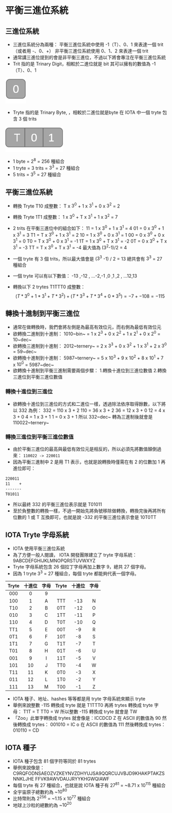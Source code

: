 # 平衡三進位系統

## 三進位系統
* 三進位系統分為兩種：
平衡三進位系統中使用 -1（T）、0、1 來表達一個 trit（或者用 -、0、+）
非平衡三進位系統使用 0、1、2 來表達一個 trit
* 通常講三進位提到的會是非平衡三進位，不過以下將會專注在平衡三進位系統
* Trit 指的是 Trinary Digit，相較於二進位就是 bit
其可以擁有的數值為 -1（T）、0、1

![](images/trit.png)

* Tryte 指的是 Trinary Byte, ，相較於二進位就是byte
在 IOTA 中一個 tryte 包含 3 個 trits

![](images/tryte.png)

* 1 byte = $2^8$ = 256 種組合
* 1 tryte = 3 trits = $3^3$ = 27 種組合
* 5 trits = $3^5$ = 27 種組合

## 平衡三進位系統
* 轉換 Tryte T10 成整數：
T x $3^0$ + 1 x $3^1$ + 0 x $3^2$  =   2

* 轉換 Tryte 1T1 成整數：
1 x $3^0$ + T x $3^1$ + 1 x $3^2$  = 7
* 2 trits   在平衡三進位中的組合如下：
11 = 1 x $3^0$ + 1 x $3^1$ = 4
01 = 0 x $3^0$ + 1 x $3^1$ = 3
T1 = T x $3^0$ + 1 x $3^1$ = 2
10 = 1 x $3^0$ + 0 x $3^1$ = 1
00 = 0 x $3^0$ + 0 x $3^1$ = 0
T0 = T x $3^0$ + 0 x $3^1$ = -1
1T = 1 x $3^0$ + T x $3^1$ = -2
0T = 0 x $3^0$ + T x $3^1$ = -3
TT = T x $3^0$ + T x $3^1$ = -4
最大值為 ($3^2$-1)/2 = 4

* 一個 tryte 有 3 個 trits，所以最大值會是 ($3^3$ -1) / 2 = 13 總共會有 $3^3$ = 27 種組合
* 一個 tryte 可以有以下數值：
-13 ,-12 , …-2,-1 ,0 ,1 ,2 , …12,13
* 轉換以下 2 trytes T1TTT0 成整數：
$$(T * 3^0 + 1 * 3^1 + T * 3^2)+(T * 3^3 + T * 3^4+ 0 * 3^5)=  -7 + -108 = -115$$

## 轉換十進制到平衡三進位
* 通常在做轉換時，我們會將左側是為最高有效位元，而右側為最低有效位元
* 欲轉換二進制到十進制：
1010~bin~ = 1 x $2^3$ + 0 x $2^2$ + 1 x $2^1$ + 0 x $2^0$ = 10~dec~
* 欲轉換三進制到十進制：
2012~ternery~ = 2 x $3^3$ + 0 x $3^2$ + 1 x $3^1$ + 2 x $3^0$ = 59~dec~
* 欲轉換十進制到十進制：
5987~ternery~ = 5 x $10^3$ + 9 x $10^2$ + 8 x $10^1$ + 7 x $10^0$ = 5987~dec~
* 欲轉換十進制到平衡三進制需要兩個步驟：
  1.轉換十進位到三進位數值
  2.轉換三進位到平衡三進位數值

### 轉換十進位到三進位
* 欲轉換十進位到三進位的方式和二進位一樣，透過除法依序取得餘數，以下將以 332 為例：
332 = 110 x 3 + 2
110 = 36 x 3 + 2
36 = 12 x 3 + 0
12 = 4 x 3 + 0
4 = 1 x 3 + 1
1 = 0 x 3 + 1
所以 332~dec~ 轉為三進制後就會是 110022~ternery~

### 轉換三進位到平衡三進位數值
* 由於平衡三進位的最高與最低有效位元是相反的，所以必須先將數值顛倒過來：
`110022 -> 220011`
* 因為平衡三進制中 2 是用 T1 表示，也就是說轉換時僅需在有 2 的位數加 1 再進位即可：
```
220011
11    +
-------
T01011
```
* 所以最終 332 的平衡三進位表示就是 T01011
* 至於負整數的轉換一樣，不過一開始先將負號移除做轉換，轉換完後再將所有位數的 1 或 T 互換即可，也就是說 -332 的平衡三進位表示會是 10T0TT


## IOTA Tryte 字母系統
* IOTA 使用平衡三進位系統
* 為了方便一般人閱讀， IOTA 開發團隊建立了 tryte 字母系統：9ABCDEFGHIJKLMNOPQRSTUVWXYZ
* Tryte 字母系統包含 26 個拉丁字母再加上數字 9，總共 27 個字母。
* 因為 1 tryte $3^3$ = 27 種組合，每個 tryte 都能夠代表一個字母。

| Tryte | 十進位 | 字母 | Tryte | 十進位 | 字母 |
|:-:|:-:|:-:|:-:|:-:|:-:|
|000|0|9|
|100|1|A|TTT|-13|N|
|T10|2|B|0TT|-12|O|
|010|3|C|1TT|-11|P|
|110|4|D|T0T|-10|Q|
|TT1|5|E|00T|-9|R|
|0T1|6|F|10T|-8|S|
|1T1|7|G|T1T|-7|T|
|T01|8|H|01T|-6|U|
|001|9|I|11T|-5|V|
|101|10|J|TT0|-4|W|
|T11|11|K|0T0|-3|X|
|011|12|L|1T0|-2|Y|
|111|13|M|T00|-1|Z|


* IOTA 種子、地址、hashes 等等都是用 tryte 字母系統來顯示 tryte
* 舉例來說整數 -115 轉換成 tryte 就是 T1TTT0 再將 trytes 轉換成 tryte 字母：
T1T = T
TT0 = W
所以整數 -115 轉換成 tryte 就會是 TW
* 「Zoo」此單字轉換成 trytes 就會像是：ICCDCD
Z 在 ASCII 的數值為 90 然後轉換成 trytes： 001010 = IC
o 在 ASCII 的數值為 111 然後轉換成 trytes： 010110 = CD

## IOTA 種子
* IOTA 種子包含 81 個字符等同於 81 trytes
* 舉例來說像是：C9RQFODNSAEOZVZKEYNVZDHYUJSA9QQRCUJVBJD9KHAKPTAKZSNNKLJHE FFVK9AWVDAUJRYYKHGWQIAWF
* 每個 tryte 有 27 種組合，也就是說 IOTA 種子有 $27^{81}$ = ~8.71 x $10^{115}$ 種組合
* 全宇宙原子總數約為 ~$10^{80}$
* 比特幣則為 $2^{256}$ = ~1.15 x $10^{77}$ 種組合
* 地球上沙粒的總數約為 ~$10^{20}$

